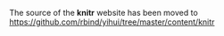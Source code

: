 The source of the **knitr** website has been moved to https://github.com/rbind/yihui/tree/master/content/knitr
